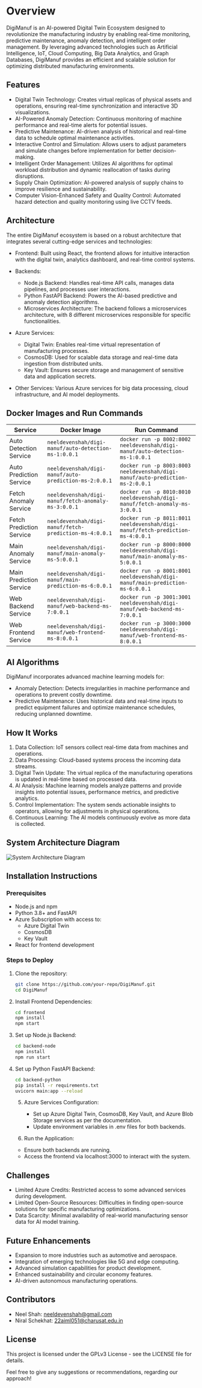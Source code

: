 # Overview

DigiManuf is an AI-powered Digital Twin Ecosystem designed to revolutionize the manufacturing industry by enabling real-time monitoring, predictive maintenance, anomaly detection, and intelligent order management. By leveraging advanced technologies such as Artificial Intelligence, IoT, Cloud Computing, Big Data Analytics, and Graph Databases, DigiManuf provides an efficient and scalable solution for optimizing distributed manufacturing environments.

## Features

- Digital Twin Technology: Creates virtual replicas of physical assets and operations, ensuring real-time synchronization and interactive 3D visualizations.
- AI-Powered Anomaly Detection: Continuous monitoring of machine performance and real-time alerts for potential issues.
- Predictive Maintenance: AI-driven analysis of historical and real-time data to schedule optimal maintenance activities.
- Interactive Control and Simulation: Allows users to adjust parameters and simulate changes before implementation for better decision-making.
- Intelligent Order Management: Utilizes AI algorithms for optimal workload distribution and dynamic reallocation of tasks during disruptions.
- Supply Chain Optimization: AI-powered analysis of supply chains to improve resilience and sustainability.
- Computer Vision-Enhanced Safety and Quality Control: Automated hazard detection and quality monitoring using live CCTV feeds.

## Architecture

The entire DigiManuf ecosystem is based on a robust architecture that integrates several cutting-edge services and technologies:

- Frontend: Built using React, the frontend allows for intuitive interaction with the digital twin, analytics dashboard, and real-time control systems.
- Backends:

  - Node.js Backend: Handles real-time API calls, manages data pipelines, and processes user interactions.
  - Python FastAPI Backend: Powers the AI-based predictive and anomaly detection algorithms.
  - Microservices Architecture: The backend follows a microservices architecture, with 8 different microservices responsible for specific functionalities.

- Azure Services:
  - Digital Twin: Enables real-time virtual representation of manufacturing processes.
  - CosmosDB: Used for scalable data storage and real-time data ingestion from distributed units.
  - Key Vault: Ensures secure storage and management of sensitive data and application secrets.
- Other Services: Various Azure services for big data processing, cloud infrastructure, and AI model deployments.

## Docker Images and Run Commands

| Service                        | Docker Image                                         | Run Command                                                   |
|--------------------------------|------------------------------------------------------|----------------------------------------------------------------|
| Auto Detection Service         | `neeldevenshah/digi-manuf/auto-detection-ms-1:0.0.1` | `docker run -p 8002:8002 neeldevenshah/digi-manuf/auto-detection-ms-1:0.0.1` |
| Auto Prediction Service        | `neeldevenshah/digi-manuf/auto-prediction-ms-2:0.0.1`| `docker run -p 8003:8003 neeldevenshah/digi-manuf/auto-prediction-ms-2:0.0.1` |
| Fetch Anomaly Service          | `neeldevenshah/digi-manuf/fetch-anomaly-ms-3:0.0.1`  | `docker run -p 8010:8010 neeldevenshah/digi-manuf/fetch-anomaly-ms-3:0.0.1`  |
| Fetch Prediction Service       | `neeldevenshah/digi-manuf/fetch-prediction-ms-4:0.0.1` | `docker run -p 8011:8011 neeldevenshah/digi-manuf/fetch-prediction-ms-4:0.0.1` |
| Main Anomaly Service           | `neeldevenshah/digi-manuf/main-anomaly-ms-5:0.0.1`   | `docker run -p 8000:8000 neeldevenshah/digi-manuf/main-anomaly-ms-5:0.0.1`   |
| Main Prediction Service        | `neeldevenshah/digi-manuf/main-prediction-ms-6:0.0.1` | `docker run -p 8001:8001 neeldevenshah/digi-manuf/main-prediction-ms-6:0.0.1` |
| Web Backend Service            | `neeldevenshah/digi-manuf/web-backend-ms-7:0.0.1`    | `docker run -p 3001:3001 neeldevenshah/digi-manuf/web-backend-ms-7:0.0.1`    |
| Web Frontend Service           | `neeldevenshah/digi-manuf/web-frontend-ms-8:0.0.1`   | `docker run -p 3000:3000 neeldevenshah/digi-manuf/web-frontend-ms-8:0.0.1`   |


## AI Algorithms

DigiManuf incorporates advanced machine learning models for:

- Anomaly Detection: Detects irregularities in machine performance and operations to prevent costly downtime.
- Predictive Maintenance: Uses historical data and real-time inputs to predict equipment failures and optimize maintenance schedules, reducing unplanned downtime.

## How It Works

1. Data Collection: IoT sensors collect real-time data from machines and operations.
2. Data Processing: Cloud-based systems process the incoming data streams.
3. Digital Twin Update: The virtual replica of the manufacturing operations is updated in real-time based on processed data.
4. AI Analysis: Machine learning models analyze patterns and provide insights into potential issues, performance metrics, and predictive analytics.
5. Control Implementation: The system sends actionable insights to operators, allowing for adjustments in physical operations.
6. Continuous Learning: The AI models continuously evolve as more data is collected.

## System Architecture Diagram

![System Architecture Diagram](assets/DigiManuf_Architecture.png)

## Installation Instructions

### Prerequisites

- Node.js and npm
- Python 3.8+ and FastAPI
- Azure Subscription with access to:
  - Azure Digital Twin
  - CosmosDB
  - Key Vault
- React for frontend development

### Steps to Deploy

1. Clone the repository:

   ```bash
   git clone https://github.com/your-repo/DigiManuf.git
   cd DigiManuf
   ```

2. Install Frontend Dependencies:

   ```bash
   cd frontend
   npm install
   npm start
   ```

3. Set up Node.js Backend:

   ```bash
   cd backend-node
   npm install
   npm run start
   ```

4. Set up Python FastAPI Backend:

   ```bash
   cd backend-python
   pip install -r requirements.txt
   uvicorn main:app --reload
   ```

   5. Azure Services Configuration:

      - Set up Azure Digital Twin, CosmosDB, Key Vault, and Azure Blob Storage services as per the documentation.
      - Update environment variables in .env files for both backends.

   6. Run the Application:

   - Ensure both backends are running.
   - Access the frontend via localhost:3000 to interact with the system.

## Challenges

- Limited Azure Credits: Restricted access to some advanced services during development.
- Limited Open-Source Resources: Difficulties in finding open-source solutions for specific manufacturing optimizations.
- Data Scarcity: Minimal availability of real-world manufacturing sensor data for AI model training.

## Future Enhancements

- Expansion to more industries such as automotive and aerospace.
- Integration of emerging technologies like 5G and edge computing.
- Advanced simulation capabilities for product development.
- Enhanced sustainability and circular economy features.
- AI-driven autonomous manufacturing operations.

## Contributors

- Neel Shah: neeldevenshah@gmail.com
- Niral Schekhat: 22aiml051@charusat.edu.in

## License

This project is licensed under the GPLv3 License - see the LICENSE file for details.

Feel free to give any suggestions or recommendations, regarding our approach!
